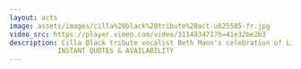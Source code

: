 ```yaml
---
layout: acts
image: assets/images/cilla%20black%20tribute%20act-u625585-fr.jpg
video_src: https://player.vimeo.com/video/311493471?h=41e32be2b3
description: Cilla Black tribute vocalist Beth Mann's celebration of Liverpool's Cinderella  is second to none. The show features Cilla's biggest hits and other popular hits of the swinging sixties. the show can also be performed with a Liverpudlian theme throughout, including some of Liverpool's biggest anthems such as Ferry Cross the Mersey'and You'll Never Walk Alone. Beth Mann delivers a show with an infectious energy and enthusiasm, with an impressively accurate vocal similarity to Cilla, guaranteeing a good night for all involved. <hr>
            INSTANT QUOTES & AVAILABILITY
---
```


